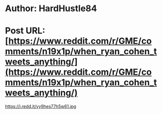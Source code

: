# Author: HardHustle84
# Post URL: [https://www.reddit.com/r/GME/comments/n19x1p/when_ryan_cohen_tweets_anything/](https://www.reddit.com/r/GME/comments/n19x1p/when_ryan_cohen_tweets_anything/)


https://i.redd.it/vy9hes77h5w61.jpg
